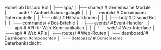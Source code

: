 HomeLab Discord Bot
│
├── app/
│   ├── shared/               # Gemeinsame Module
│   │   ├── auth/             # Authentifizierungslogik
│   │   ├── models/           # Gemeinsame Datenmodelle
│   │   └── utils/            # Hilfsfunktionen
│   │
│   ├── bot/                  # Discord Bot
│   │   ├── commands/         # Bot-Befehle
│   │   ├── events/           # Event-Handler
│   │   └── api/              # API für Web-Kommunikation
│   │
│   └── web/                  # Web-Interface
│       ├── api/              # Web APIs
│       ├── routes/           # Web-Routen
│       └── dashboard/        # Dashboard-Komponenten
│
└── database/                 # Gemeinsame Datenbankschicht